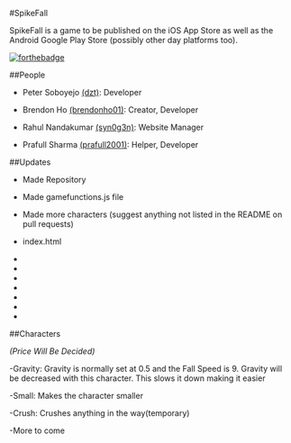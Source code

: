#SpikeFall

SpikeFall is a game to be published on the iOS App Store as well as the Android Google Play Store (possibly other day platforms too). 

[![forthebadge](http://forthebadge.com/images/badges/uses-js.svg)](http;//forthebadge.com)

##People

* Peter Soboyejo [(dzt)](https//:github.com/dzt): Developer

* Brendon Ho [(brendonho01)](https//:github.com/brendonho01): Creator, Developer

* Rahul Nandakumar [(syn0g3n)](https//:github.com/syn0g3n): Website Manager

* Prafull Sharma [(prafull2001)](https//:github.com/prafull2001): Helper, Developer

##Updates

* Made Repository

* Made gamefunctions.js file

* Made more characters (suggest anything not listed in the README on pull requests)

* index.html

-

-

-

-

-

-

-

##Characters

*(Price Will Be Decided)*

-Gravity: Gravity is normally set at 0.5 and the Fall Speed is 9. Gravity will be decreased with this character. This slows it down making it easier

-Small: Makes the character smaller

-Crush: Crushes anything in the way(temporary)

-More to come
